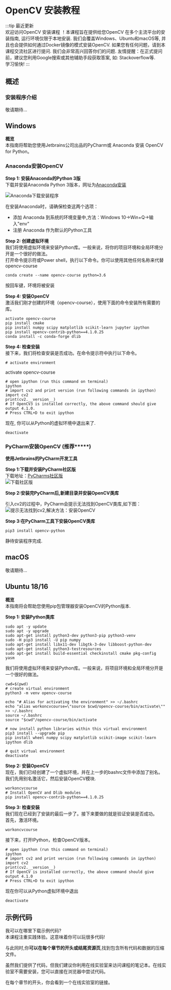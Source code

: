 # OpenCV 安装教程  

:::tip 最近更新  
欢迎访问OpenCV 安装课程 ！本课程旨在提供给您OpenCV 在多个主流平台的安装指南, 运行环境仅限于本地安装. 我们会覆盖Windows、Ubuntu和macOS等, 并且也会提供如何通过Docker镜像的模式安装OpenCV. 如果您有任何问题，请到本课程交流社区进行提问. 我们会非常高兴回答你们的问题.
友情提醒：在正式提问前，建议您利用Google搜索或其他辅助手段获取答案, 如: Stackoverflow等.  
学习愉快!
:::

## 概述   

### 安装程序介绍  
敬请期待...  

## Windows

**概览**  
本指南将帮助您使用Jetbrains公司出品的PyCharm或 Anaconda 安装 OpenCV for Python。  

###  Anaconda安装OpenCV  
**Step 1: 安装Anaconda的Python 3版**  
下载并安装Anaconda Python 3版本，网址为[Anaconda安装](https://www.anaconda.com/distribution/)  

![Anaconda下载安装程序](https://image-1256683855.cos.ap-nanjing.myqcloud.com/knowledgebase/anaconda-python-3.png)

  

在安装Anaconda时，请确保检查这两个选项：  

* 添加 Anaconda 到系统的环境变量中,方法：Windows 10->Win+Q->输入"env"  
* 注册 Anaconda 作为默认的Python工具   

**Step 2: 创建虚拟环境**  
我们将使用虚拟环境来安装Python库。一般来说，将你的项目环境和全局环境分开是一个很好的做法。  
打开命令提示符或Power shell，执行以下命令。你可以使用其他任何名称来代替opencv-course  

    conda create --name opencv-course python=3.6  

按回车键，环境将被安装  

**Step 4: 安装OpenCV**  
激活我们刚才创建的环境（opencv-course），使用下面的命令安装所有需要的库。  

    activate opencv-course  
    pip install cmake  
    pip install numpy scipy matplotlib scikit-learn jupyter ipython  
    pip install opencv-contrib-python==4.1.0.25  
    conda install -c conda-forge dlib  

**Step 4: 检查安装**  
接下来，我们将检查安装是否成功。在命令提示符中执行以下命令。  

    # activate environment

activate opencv-course

    # open ipython (run this command on terminal)  
    ipython  
    # import cv2 and print version (run following commands in ipython)  
    import cv2  
    print(cv2.__version__)  
    # If OpenCV3 is installed correctly, the above command should give output 4.1.0.  
    # Press CTRL+D to exit ipython  

现在, 你可以从Python的虚拟环境中退出来了.  

    deactivate

###  PyCharm安装OpenCV (推荐*****)  

**使用Jetbrains的PyCharm开发工具**  

**Step 1:下载并安装PyCharm社区版**  
下载地址：[PyCharms社区版](https://www.jetbrains.com/zh-cn/pycharm/download/#section=windows)  
![下载社区版](https://cdn.img.kucodeai.com/knowledgebase/2020-06-19-PyCharm.png)  

**Step 2:安装完PyCharm后,新建目录并安装OpenCV类库**  

引入cv2的过程中，PyCharm会提示无法找到OpenCV类库,如下图：
![提示无法找到cv2,解决方法：安装OpenCV](https://cdn.img.kucodeai.com/knowledgebase/20200619-Cannot-install-OpenCV.png)  

**Step 3:在PyCharm工具下安装OpenCV类库**  

    pip3 install opencv-python  

静待安装程序完成.  



## macOS  

敬请期待...

## Ubuntu 18/16  

**概览**  
本指南将会帮助您使用pip包管理器安装OpenCV的Python版本.  

**Step 1: 安装Python类库**  

    sudo apt -y update  
    sudo apt -y upgrade  
    sudo apt-get install python3-dev python3-pip python3-venv  
    sudo -H pip3 install -U pip numpy  
    sudo apt-get install libx11-dev libgtk-3-dev libboost-python-dev  
    sudo apt-get install python3-testresources  
    sudo apt-get install build-essential checkinstall cmake pkg-config yasm    

我们将使用虚拟环境来安装Python库。一般来说，将项目环境和全局环境分开是一个很好的做法。  

    cwd=$(pwd)  
    # create virtual environment  
    python3 -m venv opencv-course  

    echo "# Alias for activating the environment" >> ~/.bashrc  
    echo "alias workoncvcourse=\"source $cwd/opencv-course/bin/activate\"" >> ~/.bashrc  
    source ~/.bashrc  
    source "$cwd"/opencv-course/bin/activate  

    # now install python libraries within this virtual environment  
    pip3 install --upgrade pip  
    pip install wheel numpy scipy matplotlib scikit-image scikit-learn ipython dlib  

    # quit virtual environment  
    deactivate  

**Step 2: 安装OpenCV**  
现在，我们已经创建了一个虚拟环境，并在上一步的bashrc文件中添加了别名。我们先用别名激活它，然后安装OpenCV模块.  

    
    workoncvcourse  
    # Install OpenCV and Dlib modules  
    pip install opencv-contrib-python==4.1.0.25  

**Step 3: 检查安装**  
我们现在已经到了安装的最后一步了。接下来要做的就是验证安装是否成功。  
首先，激活环境。  

    workoncvcourse

接下来，打开IPython，检查OpenCV版本。  

    # open ipython (run this command on terminal)  
    ipython  
    # import cv2 and print version (run following commands in ipython)  
    import cv2  
    print(cv2.__version__)  
    # If OpenCV is installed correctly, the above command should give output 4.1.0  
    # Press CTRL+D to exit ipython  

现在你可以从Python虚拟环境中退出  

    deactivate

## 示例代码  

我可以在哪里下载示例代码?  
本课程注重实践体验。这意味着你可以玩很多代码!  

与此同时,你**可以在每个章节的开头或结尾资源页**,找到包含所有代码和数据的压缩文件。  

虽然我们提供了代码，但我们建议你利用在线实验室来访问课程的笔记本。在线实验室不需要安装，您可以直接在浏览器中尝试代码。  

在每个章节的开头，你会看到一个在线实验室的链接。  


